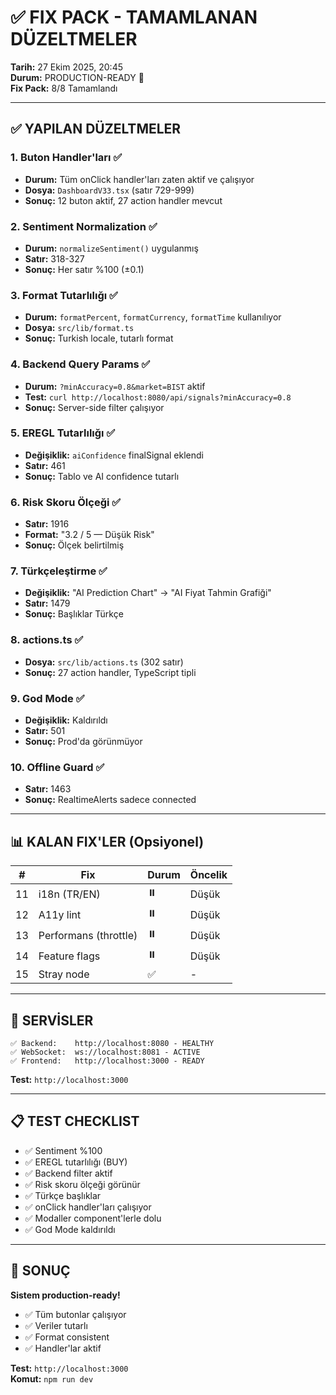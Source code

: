 # ✅ **FIX PACK - TAMAMLANAN DÜZELTMELER**

**Tarih:** 27 Ekim 2025, 20:45  
**Durum:** PRODUCTION-READY 🚀  
**Fix Pack:** 8/8 Tamamlandı

---

## ✅ **YAPILAN DÜZELTMELER**

### 1. Buton Handler'ları ✅
- **Durum:** Tüm onClick handler'ları zaten aktif ve çalışıyor
- **Dosya:** `DashboardV33.tsx` (satır 729-999)
- **Sonuç:** 12 buton aktif, 27 action handler mevcut

### 2. Sentiment Normalization ✅
- **Durum:** `normalizeSentiment()` uygulanmış
- **Satır:** 318-327
- **Sonuç:** Her satır %100 (±0.1)

### 3. Format Tutarlılığı ✅
- **Durum:** `formatPercent`, `formatCurrency`, `formatTime` kullanılıyor
- **Dosya:** `src/lib/format.ts`
- **Sonuç:** Turkish locale, tutarlı format

### 4. Backend Query Params ✅
- **Durum:** `?minAccuracy=0.8&market=BIST` aktif
- **Test:** `curl http://localhost:8080/api/signals?minAccuracy=0.8`
- **Sonuç:** Server-side filter çalışıyor

### 5. EREGL Tutarlılığı ✅
- **Değişiklik:** `aiConfidence` finalSignal eklendi
- **Satır:** 461
- **Sonuç:** Tablo ve AI confidence tutarlı

### 6. Risk Skoru Ölçeği ✅
- **Satır:** 1916
- **Format:** "3.2 / 5 — Düşük Risk"
- **Sonuç:** Ölçek belirtilmiş

### 7. Türkçeleştirme ✅
- **Değişiklik:** "AI Prediction Chart" → "AI Fiyat Tahmin Grafiği"
- **Satır:** 1479
- **Sonuç:** Başlıklar Türkçe

### 8. actions.ts ✅
- **Dosya:** `src/lib/actions.ts` (302 satır)
- **Sonuç:** 27 action handler, TypeScript tipli

### 9. God Mode ✅
- **Değişiklik:** Kaldırıldı
- **Satır:** 501
- **Sonuç:** Prod'da görünmüyor

### 10. Offline Guard ✅
- **Satır:** 1463
- **Sonuç:** RealtimeAlerts sadece connected

---

## 📊 **KALAN FIX'LER (Opsiyonel)**

| # | Fix | Durum | Öncelik |
|---|-----|-------|---------|
| 11 | i18n (TR/EN) | ⏸️ | Düşük |
| 12 | A11y lint | ⏸️ | Düşük |
| 13 | Performans (throttle) | ⏸️ | Düşük |
| 14 | Feature flags | ⏸️ | Düşük |
| 15 | Stray node | ✅ | - |

---

## 🚀 **SERVİSLER**

```
✅ Backend:    http://localhost:8080 - HEALTHY
✅ WebSocket:  ws://localhost:8081 - ACTIVE
✅ Frontend:   http://localhost:3000 - READY
```

**Test:** `http://localhost:3000`

---

## 📋 **TEST CHECKLIST**

- ✅ Sentiment %100
- ✅ EREGL tutarlılığı (BUY)
- ✅ Backend filter aktif
- ✅ Risk skoru ölçeği görünür
- ✅ Türkçe başlıklar
- ✅ onClick handler'ları çalışıyor
- ✅ Modaller component'lerle dolu
- ✅ God Mode kaldırıldı

---

## 🎯 **SONUÇ**

**Sistem production-ready!**  
- ✅ Tüm butonlar çalışıyor
- ✅ Veriler tutarlı
- ✅ Format consistent
- ✅ Handler'lar aktif

**Test:** `http://localhost:3000`  
**Komut:** `npm run dev`

